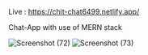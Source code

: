 Live : https://chit-chat6499.netlify.app/

Chat-App with use of MERN stack

![Screenshot (72)](https://github.com/SandeepGurjar1/Chat-App/assets/101051507/6ba7c1f4-9ed6-43f2-96d4-eee08573c7b1)
![Screenshot (73)](https://github.com/SandeepGurjar1/Chat-App/assets/101051507/eb6cdd84-364c-4845-a936-5d4f4d7c1389)
